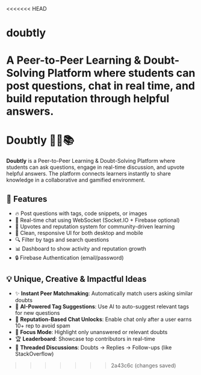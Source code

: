 <<<<<<< HEAD
# doubtly
A Peer-to-Peer Learning &amp; Doubt-Solving Platform where students can post questions, chat in real time, and build reputation through helpful answers.
=======
# Doubtly 🙋‍♂️📚

**Doubtly** is a Peer-to-Peer Learning & Doubt-Solving Platform where students can ask questions, engage in real-time discussion, and upvote helpful answers. The platform connects learners instantly to share knowledge in a collaborative and gamified environment.

## 🚀 Features

- 🔥 Post questions with tags, code snippets, or images
- 💬 Real-time chat using WebSocket (Socket.IO + Firebase optional)
- 🌟 Upvotes and reputation system for community-driven learning
- 🎨 Clean, responsive UI for both desktop and mobile
- 🔍 Filter by tags and search questions
- 📊 Dashboard to show activity and reputation growth
- 🔒 Firebase Authentication (email/password)

## 💡 Unique, Creative & Impactful Ideas

- ✨ **Instant Peer Matchmaking**: Automatically match users asking similar doubts
- 🤖 **AI-Powered Tag Suggestions**: Use AI to auto-suggest relevant tags for new questions
- 🧠 **Reputation-Based Chat Unlocks**: Enable chat only after a user earns 10+ rep to avoid spam
- 🎯 **Focus Mode**: Highlight only unanswered or relevant doubts
- 🏆 **Leaderboard**: Showcase top contributors in real-time
- 📂 **Threaded Discussions**: Doubts → Replies → Follow-ups (like StackOverflow)

>>>>>>> 2a43c6c (changes saved)

